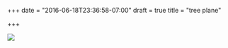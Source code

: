 +++
date = "2016-06-18T23:36:58-07:00"
draft = true
title = "tree plane"

+++

![](https://d17enza3bfujl8.cloudfront.net/DSCF3776.jpg)
